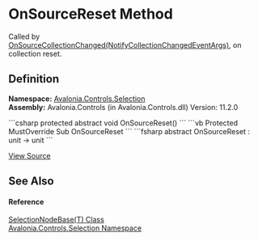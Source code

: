 # OnSourceReset Method


Called by <a href="M_Avalonia_Controls_Selection_SelectionNodeBase_1_OnSourceCollectionChanged">OnSourceCollectionChanged(NotifyCollectionChangedEventArgs)</a>, on collection reset.



## Definition
**Namespace:** <a href="N_Avalonia_Controls_Selection">Avalonia.Controls.Selection</a>  
**Assembly:** Avalonia.Controls (in Avalonia.Controls.dll) Version: 11.2.0

<Tabs groupId="api-code-preview">
<TabItem value="csharp" label="C#">
```csharp
protected abstract void OnSourceReset()
```
</TabItem>
<TabItem value="vb" label="VB">
```vb
Protected MustOverride Sub OnSourceReset
```
</TabItem>
<TabItem value="fsharp" label="F#">
```fsharp
abstract OnSourceReset : unit -> unit 
```
</TabItem>
</Tabs>



<a href="https://github.com/AvaloniaUI/Avalonia/tree/master/src/Avalonia.Controls/Selection/SelectionNodeBase.cs" title="View the source code">View Source</a>



## See Also


#### Reference
<a href="T_Avalonia_Controls_Selection_SelectionNodeBase_1">SelectionNodeBase(T) Class</a>  
<a href="N_Avalonia_Controls_Selection">Avalonia.Controls.Selection Namespace</a>  
